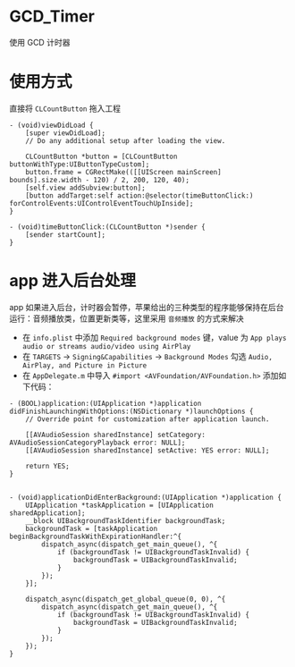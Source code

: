 # GCD_Timer
使用 GCD 计时器

# 使用方式

直接将 `CLCountButton` 拖入工程

```
- (void)viewDidLoad {
    [super viewDidLoad];
    // Do any additional setup after loading the view.
    
    CLCountButton *button = [CLCountButton buttonWithType:UIButtonTypeCustom];
    button.frame = CGRectMake(([[UIScreen mainScreen] bounds].size.width - 120) / 2, 200, 120, 40);
    [self.view addSubview:button];
    [button addTarget:self action:@selector(timeButtonClick:) forControlEvents:UIControlEventTouchUpInside];
}
    
- (void)timeButtonClick:(CLCountButton *)sender {
    [sender startCount];
}
```

# app 进入后台处理

app 如果进入后台，计时器会暂停，苹果给出的三种类型的程序能够保持在后台运行：音频播放类，位置更新类等，这里采用 `音频播放` 的方式来解决

- 在 `info.plist` 中添加 `Required background modes` 键，value 为 `App plays audio or streams audio/video using AirPlay`
- 在 `TARGETS` -> `Signing&Capabilities` -> `Background Modes` 勾选 `Audio, AirPlay, and Picture in Picture`
- 在 `AppDelegate.m` 中导入 `#import <AVFoundation/AVFoundation.h>` 添加如下代码：

```
- (BOOL)application:(UIApplication *)application didFinishLaunchingWithOptions:(NSDictionary *)launchOptions {
    // Override point for customization after application launch.
    
    [[AVAudioSession sharedInstance] setCategory: AVAudioSessionCategoryPlayback error: NULL];
    [[AVAudioSession sharedInstance] setActive: YES error: NULL];
    
    return YES;
}


- (void)applicationDidEnterBackground:(UIApplication *)application {
    UIApplication *taskApplication = [UIApplication sharedApplication];
    __block UIBackgroundTaskIdentifier backgroundTask;
    backgroundTask = [taskApplication beginBackgroundTaskWithExpirationHandler:^{
        dispatch_async(dispatch_get_main_queue(), ^{
            if (backgroundTask != UIBackgroundTaskInvalid) {
                backgroundTask = UIBackgroundTaskInvalid;
            }
        });
    }];
    
    dispatch_async(dispatch_get_global_queue(0, 0), ^{
        dispatch_async(dispatch_get_main_queue(), ^{
            if (backgroundTask != UIBackgroundTaskInvalid) {
                backgroundTask = UIBackgroundTaskInvalid;
            }
        });
    });
}
```